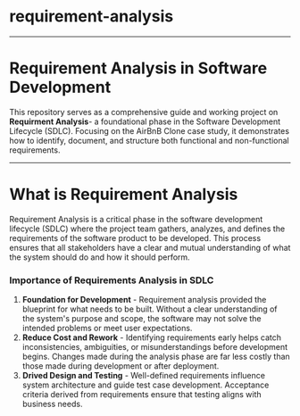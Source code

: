 # requirement-analysis

---

# Requirement Analysis in Software Development

This repository serves as a comprehensive guide and working project on **Requirment Analysis**- a foundational phase in the Software Development Lifecycle (SDLC). Focusing on the AirBnB Clone case study, it demonstrates how to identify, document, and structure both functional and non-functional requirements.

---

# What is Requirement Analysis

Requirement Analysis is a critical phase in the software development lifecycle (SDLC) where the project team gathers, analyzes, and defines the requirements of the software product to be developed. This process ensures that all stakeholders have a clear and mutual understanding of what the system should do and how it should perform.

### Importance of Requirements Analysis in SDLC
1. **Foundation for Development** - Requirement analysis provided the blueprint for what needs to be built. Without a clear understanding of the system's purpose and scope, the software may not solve the intended problems or meet user expectations.
2. **Reduce Cost and Rework** - Identifying requirements early helps catch inconsistencies, ambiguities, or misunderstandings before development begins. Changes made during the analysis phase are far less costly than those made during development or after deployment.
3. **Drived Design and Testing** - Well-defined requirements influence system architecture and guide test case development. Acceptance criteria derived from requirements ensure that testing aligns with business needs.
